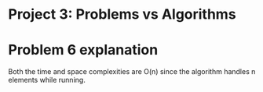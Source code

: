 # Project 3: Problems vs Algorithms

# Problem 6 explanation

Both the time and space complexities are O(n) since the algorithm handles n elements while running.
